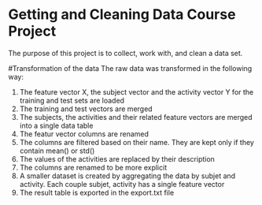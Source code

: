# Getting and Cleaning Data Course Project
The purpose of this project is to collect, work with, and clean a data set. 

#Transformation of the data
The raw data was transformed in the following way:

1. The feature vector X, the subject vector and the activity vector Y for the training and test sets are loaded
2. The training and test vectors are merged
3. The subjects, the activities and their related feature vectors are merged into a single data table
4. The featur vector columns are renamed
5. The columns are filtered based on their name. They are kept only if they contain mean() or std()
6. The values of the activities are replaced by their description
7. The columns are renamed to be more explicit
8. A smaller dataset is created by aggregating the data by subjet and activity. Each couple subjet, activity has a single feature vector
9. The result table is exported in the export.txt file